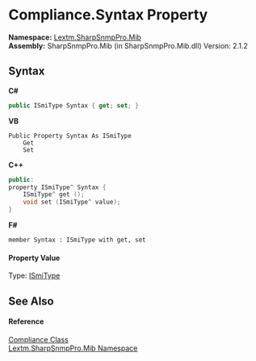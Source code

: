 # Compliance.Syntax Property 
 

**Namespace:**&nbsp;<a href="N_Lextm_SharpSnmpPro_Mib">Lextm.SharpSnmpPro.Mib</a><br />**Assembly:**&nbsp;SharpSnmpPro.Mib (in SharpSnmpPro.Mib.dll) Version: 2.1.2

## Syntax

**C#**<br />
``` C#
public ISmiType Syntax { get; set; }
```

**VB**<br />
``` VB
Public Property Syntax As ISmiType
	Get
	Set
```

**C++**<br />
``` C++
public:
property ISmiType^ Syntax {
	ISmiType^ get ();
	void set (ISmiType^ value);
}
```

**F#**<br />
``` F#
member Syntax : ISmiType with get, set

```


#### Property Value
Type: <a href="T_Lextm_SharpSnmpPro_Mib_ISmiType">ISmiType</a>

## See Also


#### Reference
<a href="T_Lextm_SharpSnmpPro_Mib_Compliance">Compliance Class</a><br /><a href="N_Lextm_SharpSnmpPro_Mib">Lextm.SharpSnmpPro.Mib Namespace</a><br />